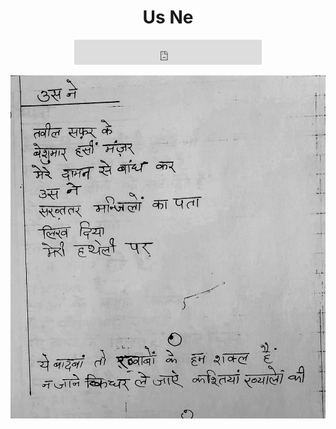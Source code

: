 <center>
<h1> Us Ne </h1>

<iframe src="https://archive.org/embed/rastaTauMile/09_usNe.mp3" width="300" height="40" frameborder="0" webkitallowfullscreen="true" mozallowfullscreen="true" allowfullscreen></iframe>







![](./18_usNe.jpg)

</center>
